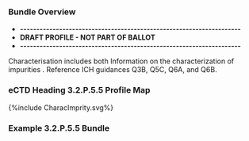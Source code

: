 ### Bundle Overview

-   **--------------------------------------------------------------------**
-   **DRAFT PROFILE - NOT PART OF BALLOT**
-   **--------------------------------------------------------------------**

Characterisation includes both Information on the characterization of impurities . 
Reference ICH guidances Q3B, Q5C, Q6A, and Q6B.

### eCTD Heading 3.2.P.5.5 Profile Map
<div>{%include CharacImprity.svg%}</div>

### Example 3.2.P.5.5 Bundle


